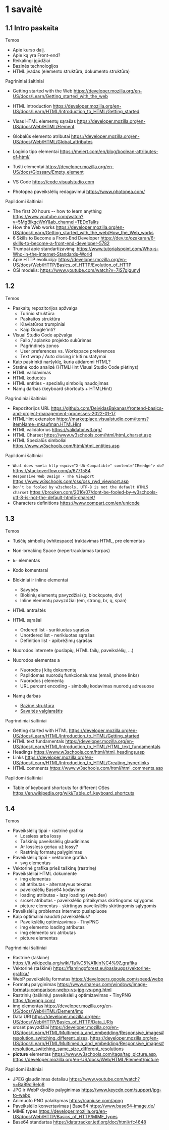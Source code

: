 # 1 savaitė

## 1.1 Intro paskaita

Temos

-   Apie kurso dalį.
-   Apie ką yra Front-end?
-   Reikalingi įgūdžiai
-   Bazinės technologijos
-   HTML įvadas (elemento struktūra, dokumento struktūra)

Pagrininiai šaltiniai

-   Getting started with the Web <https://developer.mozilla.org/en-US/docs/Learn/Getting_started_with_the_web>
-   HTML introduction <https://developer.mozilla.org/en-US/docs/Learn/HTML/Introduction_to_HTML/Getting_started>

-   Visas HTML elementų sąrašas <https://developer.mozilla.org/en-US/docs/Web/HTML/Element>
-   Globalūs elemento atributai <https://developer.mozilla.org/en-US/docs/Web/HTML/Global_attributes>
-   Loginio tipo elementai <https://meiert.com/en/blog/boolean-attributes-of-html/>
-   Tušti elementai <https://developer.mozilla.org/en-US/docs/Glossary/Empty_element>

-   VS Code <https://code.visualstudio.com>
-   Photopea paveikslėlių redagavimui <https://www.photopea.com/>

Papildomi šaltiniai

-   The first 20 hours -- how to learn anything <https://www.youtube.com/watch?v=5MgBikgcWnY&ab_channel=TEDxTalks>
-   How the Web works <https://developer.mozilla.org/en-US/docs/Learn/Getting_started_with_the_web/How_the_Web_works>
-   6 Skills to Become a Front-End Developer <https://dev.to/ozakaran/6-skills-to-become-a-front-end-developer-5782>
-   Trumpai apie standartizavimą: <https://www.tutorialspoint.com/Who-s-Who-in-the-Internet-Standards-World>
-   Apie HTTP evoliuciją: <https://developer.mozilla.org/en-US/docs/Web/HTTP/Basics_of_HTTP/Evolution_of_HTTP>
-   OSI modelis: <https://www.youtube.com/watch?v=7IS7gigunyI>

## 1.2

Temos

-   Paskaitų repozitorijos apžvalga
    -   Turinio struktūra
    -   Paskaitos struktūra
    -   Klaviatūros trumpiniai
    -   Kaip Google'inti?
-   Visual Studio Code apžvalga
    -   Failo / aplanko projekto sukūrimas
    -   Pagrindinės zonos
    -   User preferences vs. Workspace preferences
    -   Text wrap / Auto closing ir kiti nustatymai
-   Kaip pasirinkti naršyklę, kuria atidaromi HTML?
-   Statinė kodo analizė (HTMLHint Visual Studio Code plėtinys)
-   HTML validavimas
-   HTML koduotės
-   HTML entities - specialių simbolių naudojimas
-   Namų darbas (keyboard shortcuts + HTMLHint)

Pagrindiniai šaltiniai

-   Repozitorijos URL <https://github.com/DeividasBakanas/frontend-basics-and-project-management-processes-2022-01-17>
-   HTMLHint extension <https://marketplace.visualstudio.com/items?itemName=mkaufman.HTMLHint>
-   HTML validatorius <https://validator.w3.org/>
-   HTML Charset <https://www.w3schools.com/html/html_charset.asp>
-   HTML Specialūs simboliai <https://www.w3schools.com/html/html_entities.asp>

Papildomi šaltiniai

-   `What does <meta http-equiv="X-UA-Compatible" content="IE=edge"> do?` <https://stackoverflow.com/a/6771584>
-   `Responsive Web Design - The Viewport` <https://www.w3schools.com/css/css_rwd_viewport.asp>
-   `Don’t be fooled by w3schools, UTF-8 is not the default HTML5 charset` <https://brouken.com/2016/07/dont-be-fooled-by-w3schools-utf-8-is-not-the-default-html5-charset/>
-   Characters definitions <https://www.compart.com/en/unicode>

## 1.3

Temos

-   Tuščių simbolių (whitespace) traktavimas HTML, pre elementas
-   Non-breaking Space (nepertraukiamas tarpas)
-   `br` elementas
-   Kodo komentarai
-   Blokiniai ir inline elementai

    -   Savybės
    -   Blokinių elementų pavyzdžiai (p, blockquote, div)
    -   Inline elementų pavyzdžiai (em, strong, br, q, span)

-   HTML antraštės
-   HTML sąrašai
    -   Ordered list - surikiuotas sąrašas
    -   Unordered list - nerikiuotas sąrašas
    -   Definition list - apibrėžimų sąrašas
-   Nuorodos internete (puslapių, HTML failų, paveikslėlių, ...)
-   Nuorodos elementas a
    -   Nuorodos į kitą dokumentą
    -   Papildomas nuorodų funkcionalumas (email, phone links)
    -   Nuorodos į elementą
    -   URL percent encoding - simbolių kodavimas nuorodų adresuose
-   Namų darbas
    -   [Bazinė struktūra](./1.3/assigments/basic-structure/basic-structure.md)
    -   [Savaitės valgiaraštis](./1.3/assigments/weekly-menu/weekly-menu.md)

Pagrindiniai šaltiniai

-   Getting started with HTML <https://developer.mozilla.org/en-US/docs/Learn/HTML/Introduction_to_HTML/Getting_started>
-   HTML text fundamentals <https://developer.mozilla.org/en-US/docs/Learn/HTML/Introduction_to_HTML/HTML_text_fundamentals>
-   Headings <https://www.w3schools.com/html/html_headings.asp>
-   Links <https://developer.mozilla.org/en-US/docs/Learn/HTML/Introduction_to_HTML/Creating_hyperlinks>
-   HTML comments <https://www.w3schools.com/html/html_comments.asp>

Papildomi šaltiniai

-   Table of keyboard shortcuts for different OSes <https://en.wikipedia.org/wiki/Table_of_keyboard_shortcuts>

## 1.4

Temos

-   Paveikslėlių tipai - rastrinė grafika
    -   Lossless arba lossy
    -   Taškinių paveikslėlių glaudinimas
    -   Ar lossless geriau už lossy?
    -   Rastrinių formatų palyginimas
-   Paveikslėlių tipai - vektorinė grafika
    -   svg elementas
-   Vektorinė grafika prieš taškinę (rastrinę)
-   Paveikslėliai HTML dokumente
    -   img elementas
    -   alt atributas - alternatyvus tekstas
    -   paveikslėlių Base64 kodavimas
    -   loading atributas - lazy loading (web.dev)
    -   srcset atributas - paveikslėlio pritaikymas skirtingoms sąlygoms
    -   picture elementas - skirtingas paveikslėlis skirtingomis sąlygomis
-   Paveikslėlių problemos interneto puslapiuose
-   Kaip optimaliai naudoti paveikslėlius?
    -   Paveikslėlių optimizavimas - TinyPNG
    -   img elemento loading atributas
    -   img elemento src atributas
    -   picture elementas

Pagrindiniai šaltiniai

-   Rastrinė (taškinė) <https://lt.wikipedia.org/wiki/Ta%C5%A1kin%C4%97_grafika>
-   Vektorinė (taškinė) <https://flamingoforest.eu/paslaugos/vektorine-grafika/>
-   WebP paveikslėlių formatas <https://developers.google.com/speed/webp>
-   Formatų palyginimas <https://www.shareus.com/windows/image-formats-comparison-webp-vs-jpg-vs-png.html>
-   Rastrinių (taškinių) paveikslėlių optimizavimas - TinyPNG <https://tinypng.com/>
-   img elementas <https://developer.mozilla.org/en-US/docs/Web/HTML/Element/img>
-   Data URI <https://developer.mozilla.org/en-US/docs/Web/HTTP/Basics_of_HTTP/Data_URIs>
-   srcset pavyzdžiai <https://developer.mozilla.org/en-US/docs/Learn/HTML/Multimedia_and_embedding/Responsive_images#resolution_switching_different_sizes>, <https://developer.mozilla.org/en-US/docs/Learn/HTML/Multimedia_and_embedding/Responsive_images#resolution_switching_same_size_different_resolutions>
-   **picture** elementas <https://www.w3schools.com/tags/tag_picture.asp>, <https://developer.mozilla.org/en-US/docs/Web/HTML/Element/picture>

Papildomi šaltiniai

-   JPEG glaudinimas detaliau <https://www.youtube.com/watch?v=Ba89cI9eIg8>
-   JPG ir WebP dydžio palyginimas <https://www.keycdn.com/support/jpg-to-webp>
-   Animuoto PNG palaikymas <https://caniuse.com/apng>
-   Paveikslėlio konvertavimas į Base64 <https://www.base64-image.de/>
-   MIME types <https://developer.mozilla.org/en-US/docs/Web/HTTP/Basics_of_HTTP/MIME_types>
-   Base64 standartas <https://datatracker.ietf.org/doc/html/rfc4648>
